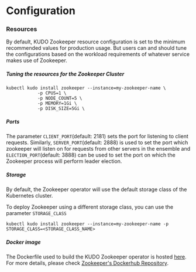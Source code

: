 # Configuration 

### Resources

By default, KUDO Zookeeper resource configuration is set to the minimum recommended values for production usage. 
But users can and should tune the configurations based on the workload requirements of whatever service makes use of Zookeeper.

##### Tuning the resources for the Zookeeper Cluster

```
kubectl kudo install zookeeper --instance=my-zookeeper-name \
            -p CPUS=1 \
            -p NODE_COUNT=5 \
            -p MEMORY=1Gi \
            -p DISK_SIZE=5Gi \
```

##### Ports

The parameter `CLIENT_PORT`(default: 2181) sets the port for listening to client requests.
Similarly, `SERVER_PORT`(default: 2888) is used to set the port which zookeeper will listen on for requests from other servers in the ensemble and `ELECTION_PORT`(default: 3888) can be used to set the port on which the Zookeeper process will perform leader election.


##### Storage

By default, the Zookeeper operator will use the default storage class of the Kubernetes cluster. 

To deploy Zookeeper using a different storage class, you can use the parameter `STORAGE_CLASS`

```
kubectl kudo install zookeeper --instance=my-zookeeper-name -p STORAGE_CLASS=<STORAGE_CLASS_NAME>
```

##### Docker image

The Dockerfile used to build the KUDO Zookeeper operator is hosted [here](https://github.com/31z4/zookeeper-docker/blob/5a82d0b90d055f39d50e0a64ae2e00da15f9b8b1/3.4.14/Dockerfile). For more details, please check [Zookeeper's Dockerhub Repository](https://hub.docker.com/_/zookeeper).
